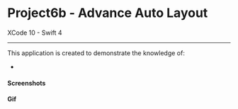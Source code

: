 # Project6b - Advance Auto Layout

XCode 10 - Swift 4

-----

This application is created to demonstrate the knowledge of:

-

#### Screenshots

#### Gif
